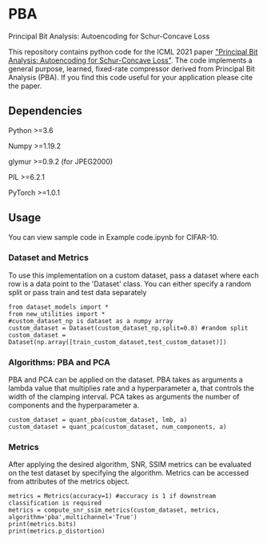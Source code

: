 # PBA
Principal Bit Analysis: Autoencoding for Schur-Concave Loss 

This repository contains python code for the ICML 2021 paper ["Principal Bit Analysis: Autoencoding for Schur-Concave Loss"](https://arxiv.org/abs/2106.02796). The code implements a general purpose, learned, fixed-rate compressor derived from Principal Bit Analysis (PBA). If you find this code useful for your application please cite the paper.   

## Dependencies
Python >=3.6

Numpy >=1.19.2

glymur >=0.9.2 (for JPEG2000)

PIL >=6.2.1 

PyTorch >=1.0.1

## Usage 

You can view sample code in Example code.ipynb for CIFAR-10. 

### Dataset and Metrics 
To use this implementation on a custom dataset, pass a dataset where each row is a data point to the 'Dataset' class. You can either specify a random split or pass train and test data separately 

    from dataset_models import *
    from new_utilities import *
    #custom_dataset_np is dataset as a numpy array
    custom_dataset = Dataset(custom_dataset_np,split=0.8) #random split
    custom_dataset = Dataset(np.array([train_custom_dataset,test_custom_dataset)])
    
### Algorithms: PBA and PCA
PBA and PCA can be applied on the dataset. PBA takes as arguments a lambda value that multiplies rate and a hyperparameter a, that controls the width of the clamping interval. PCA takes as arguments the number of components and the hyperparameter a.   
  
    custom_dataset = quant_pba(custom_dataset, lmb, a)
    custom_dataset = quant_pca(custom_dataset, num_components, a)
    
### Metrics
After applying the desired algorithm, SNR, SSIM metrics can be evaluated on the test dataset by specifying the algorithm. Metrics can be accessed from attributes of the metrics object. 

    metrics = Metrics(accuracy=1) #accuracy is 1 if downstream classification is required
    metrics = compute_snr_ssim_metrics(custom_dataset, metrics, algorithm='pba',multichannel='True')
    print(metrics.bits)
    print(metrics.p_distortion)
  
